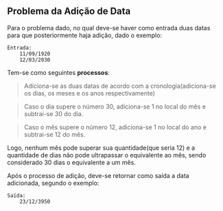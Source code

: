 ## Problema da Adição de Data

Para o problema dado, no qual deve-se haver como entrada duas datas para que posteriormente haja adição, dado o exemplo:

	Entrada:
		11/09/1920
		12/03/2030
Tem-se como seguintes **processos**:

>Adiciona-se as duas datas de acordo com a cronologia(adiciona-se os dias, os meses e os anos respectivamente)

>Caso o dia supere o número 30, adiciona-se 1 no local do mês e subtrai-se 30 do dia.

>Caso o mês supere o número 12, adiciona-se 1 no local do ano e subtrai-se 12 do mês.

Logo, nenhum mês pode superar sua quantidade(que seria 12) e a quantidade de dias não pode ultrapassar o equivalente ao mês,
sendo considerado 30 dias o equivalente a um mês. 

Após o processo de adição, deve-se retornar como saída a data adicionada, segundo o exemplo:

	Saída:
		23/12/3950